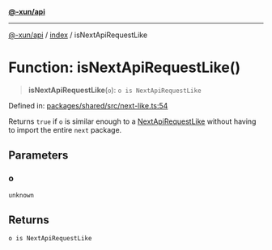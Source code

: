 [**@-xun/api**](../../README.md)

***

[@-xun/api](../../README.md) / [index](../README.md) / isNextApiRequestLike

# Function: isNextApiRequestLike()

> **isNextApiRequestLike**(`o`): `o is NextApiRequestLike`

Defined in: [packages/shared/src/next-like.ts:54](https://github.com/Xunnamius/api-utils/blob/26ff5418e5bdc48556430bd75dc6bad0dc96e47c/packages/shared/src/next-like.ts#L54)

Returns `true` if `o` is similar enough to a [NextApiRequestLike](../interfaces/NextApiRequestLike.md)
without having to import the entire `next` package.

## Parameters

### o

`unknown`

## Returns

`o is NextApiRequestLike`
